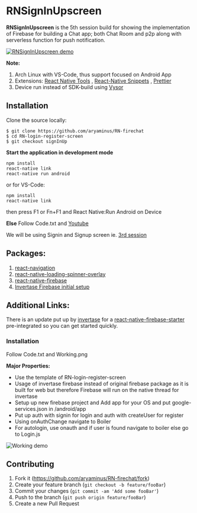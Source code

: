 # RNSignInUpscreen

**RNSignInUpscreen** is the 5th session build for showing the implementation of Firebase for building a Chat app; both Chat Room and p2p along with serverless function for push notification.

[![RNSignInUpscreen demo](https://i.imgur.com/vgep2fb.gif)]()

**Note:**

1. Arch Linux with VS-Code, thus support focused on Android App
2. Extensions: <a href="https://marketplace.visualstudio.com/items?itemName=vsmobile.vscode-react-native" target="_blank">React Native Tools</a> , <a href="https://marketplace.visualstudio.com/items?itemName=EQuimper.react-native-react-redux" target="_blank">React-Native Snippets</a> , <a href="https://marketplace.visualstudio.com/items?itemName=esbenp.prettier-vscode" target="_blank">Prettier</a>
3. Device run instead of SDK-build using <a href="https://chrome.google.com/webstore/detail/vysor/gidgenkbbabolejbgbpnhbimgjbffefm" target="_blank">Vysor</a>

## Installation

Clone the source locally:
```
$ git clone https://github.com/aryaminus/RN-firechat
$ cd RN-login-register-screen
$ git checkout signInUp
```

**Start the application in development mode**
```
npm install
react-native link
react-native run android
```
or for VS-Code:
```
npm install
react-native link
```
then press F1 or Fn+F1 and React Native:Run Android on Device 

**Else**
Follow Code.txt and <a href="https://youtu.be/-sweQ2HzjrA" target="_blank">Youtube</a>

We will be using Signin and Signup screen ie. <a href="https://github.com/aryaminus/RN-login-register-screen" target="_blank"> 3rd session</a>

## Packages:
1. <a href="https://reactnavigation.org/docs/intro/" target="_blank">react-navigation</a>
2. <a href="https://github.com/joinspontaneous/react-native-loading-spinner-overlay" target="_blank">react-native-loading-spinner-overlay</a>
3. <a href="https://github.com/invertase/react-native-firebase/" target="_blank">react-native-firebase</a>
4. <a href="https://rnfirebase.io/docs/v3.0.*/installation/initial-setup" target="_blank">Invertase Firebase initial setup</a>

## Additional Links:
There is an update put up by <a href="https://rnfirebase.io/" target="_blank">invertase</a> for a <a href="https://github.com/invertase/react-native-firebase-starter" target="_blank">react-native-firebase-starter</a> pre-integrated so you can get started quickly.


### Installation
Follow Code.txt and Working.png

**Major Properties:**
 - Use the template of RN-login-register-screen
 - Usage of invertase firebase instead of original firebase package as it is built for web but therefore Firebase will run on the native thread for invertase
 - Setup up new firebase project and Add app for your OS and put google-services.json in /android/app
 - Put up auth with signin for login and auth with createUser for register
 - Using onAuthChange navigate to Boiler 
 - For autologin, use onauth and if user is found navigate to boiler else go to Login.js

![Working demo]()

## Contributing

1. Fork it (<https://github.com/aryaminus/RN-firechat/fork>)
2. Create your feature branch (`git checkout -b feature/fooBar`)
3. Commit your changes (`git commit -am 'Add some fooBar'`)
4. Push to the branch (`git push origin feature/fooBar`)
5. Create a new Pull Request



